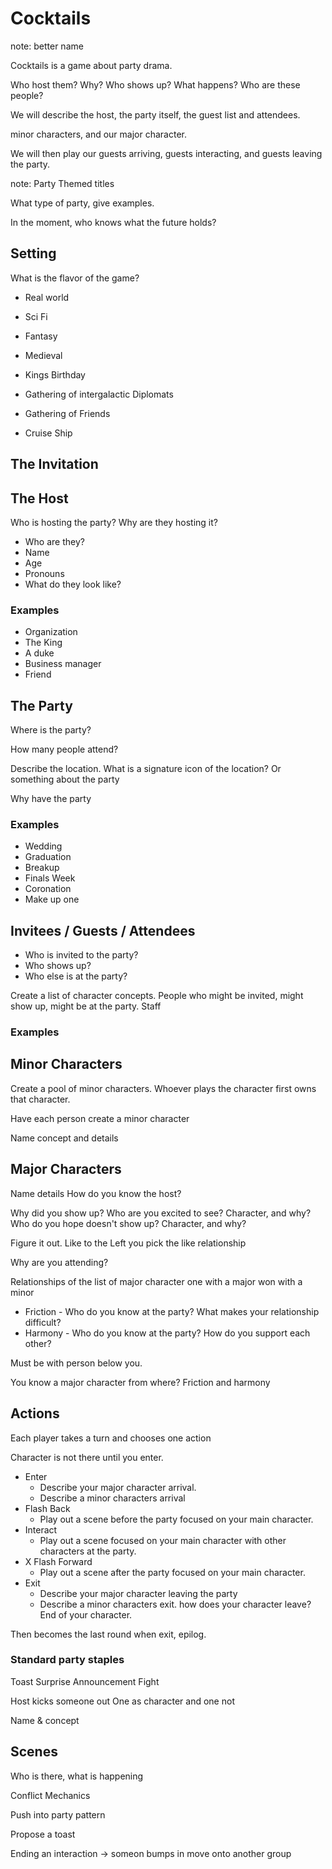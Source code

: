 # Cocktails

note: better name

Cocktails is a game about party drama.

Who host them? Why? Who shows up? What happens? Who are these people?

We will describe the host, the party itself, the guest list and attendees.

minor characters, and our major character.

We will then play our guests arriving, guests interacting, and guests leaving the party.

note: Party Themed titles

What type of party, give examples.

In the moment, who knows what the future holds?

## Setting

What is the flavor of the game?

- Real world
- Sci Fi
- Fantasy
- Medieval

- Kings Birthday
- Gathering of intergalactic Diplomats
- Gathering of Friends
- Cruise Ship

## The Invitation

## The Host

Who is hosting the party? Why are they hosting it?

- Who are they?
- Name
- Age
- Pronouns
- What do they look like?

### Examples

- Organization
- The King
- A duke
- Business manager
- Friend

## The Party

Where is the party?

How many people attend?

Describe the location.
What is a signature icon of the location? Or something about the party

Why have the party

### Examples

- Wedding
- Graduation
- Breakup
- Finals Week
- Coronation
- Make up one

## Invitees / Guests / Attendees

- Who is invited to the party?
- Who shows up?
- Who else is at the party?

Create a list of character concepts. People who might be invited, might show up, might be at the party. Staff

### Examples



## Minor Characters

Create a pool of minor characters. Whoever plays the character first owns that character.

Have each person create a minor character

Name concept and details

## Major Characters

Name details
How do you know the host?

Why did you show up?
Who are you excited to see? Character, and why?
Who do you hope doesn't show up? Character, and why?

Figure it out.
Like to the Left you pick the like relationship

Why are you attending?

Relationships of the list of major character one with a major won with a minor

- Friction - Who do you know at the party? What makes your relationship difficult?
- Harmony - Who do you know at the party? How do you support each other?

Must be with person below you.

You know a major character from where? Friction and harmony

## Actions

Each player takes a turn and chooses one action

Character is not there until you enter.

- Enter
    - Describe your major character arrival.
    - Describe a minor characters arrival
- Flash Back
    - Play out a scene before the party focused on your main character.
- Interact
    - Play out a scene focused on your main character with other characters at the party.
- X Flash Forward
    - Play out a scene after the party focused on your main character.
- Exit
    - Describe your major character leaving the party
    - Describe a minor characters exit.
    how does your character leave? End of your character.

Then becomes the last round when exit, epilog.

### Standard party staples

Toast
Surprise Announcement
Fight

Host kicks someone out
One as character and one not

Name & concept

## Scenes

Who is there, what is happening

Conflict Mechanics

Push into party pattern

Propose a toast

Ending an interaction -> someon bumps in move onto another group